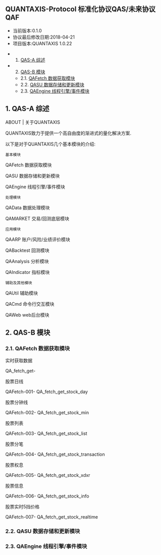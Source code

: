 QUANTAXIS-Protocol
标准化协议QAS/未来协议QAF
------------

- 当前版本:0.1.0
- 协议最后修改日期:2018-04-21
- 项目版本:QUANTAXIS 1.0.22

<!-- vscode-markdown-toc -->
* 1. [QAS-A 综述](#QAS-A)
* 2. [QAS-B 模块](#QAS-B)
	* 2.1. [QAFetch 数据获取模块](#QAFetch)
	* 2.2. [QASU 数据存储和更新模块](#QASU)
	* 2.3. [QAEngine 线程引擎/事件模块](#QAEngine)

<!-- vscode-markdown-toc-config
	numbering=true
	autoSave=true
	/vscode-markdown-toc-config -->
<!-- /vscode-markdown-toc -->

##  1. <a name='QAS-A'></a>QAS-A 综述

ABOUT | 关于QUANTAXIS

QUANTAXIS致力于提供一个高自由度的渐进式的量化解决方案. 


以下是对于QUANTAXIS几个基本模块的介绍:

``` 基本模块 ```

QAFetch 数据获取模块

QASU 数据存储和更新模块

QAEngine 线程引擎/事件模块

``` 处理模块 ```

QAData 数据处理模块

QAMARKET 交易/回测底层模块

``` 应用模块 ```

QAARP 账户/风险/业绩评价模块

QABacktest 回测模块

QAAnalysis 分析模块

QAIndicator 指标模块

``` 辅助及其他模块 ```

QAUtil 辅助模块

QACmd 命令行交互模块

QAWeb web后台模块


##  2. <a name='QAS-B'></a>QAS-B 模块

###  2.1. <a name='QAFetch'></a>QAFetch 数据获取模块

实时获取数据

QA_fetch_get- 

股票日线

QAFetch-001- QA_fetch_get_stock_day

股票分钟线

QAFetch-002- QA_fetch_get_stock_min

股票列表

QAFetch-003- QA_fetch_get_stock_list

股票分笔

QAFetch-004- QA_fetch_get_stock_transaction

股票权息

QAFetch-005- QA_fetch_get_stock_xdxr

股票信息

QAFetch-006- QA_fetch_get_stock_info

股票实时5挡价格

QAFetch-007- QA_fetch_get_stock_realtime

###  2.2. <a name='QASU'></a>QASU 数据存储和更新模块
###  2.3. <a name='QAEngine'></a>QAEngine 线程引擎/事件模块
